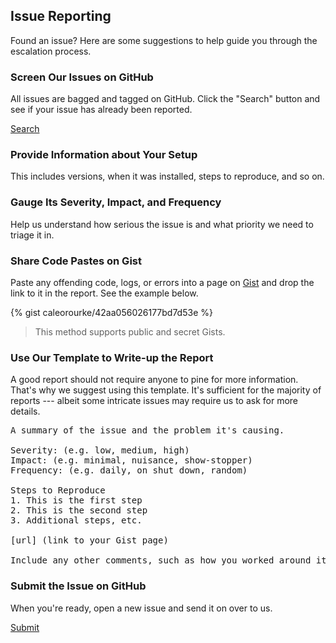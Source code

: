## Issue Reporting

Found an issue? Here are some suggestions to help guide you through the escalation process.

### Screen Our Issues on GitHub

All issues are bagged and tagged on GitHub. Click the "Search" button and see if your issue has already been reported.

<a type="button" class="button gray small" href="{{site.github.issues_url}}?labels=CLI" target="_blank">Search <i class="fa fa-chevron-right fa-fw" id="more"></i></a>

### Provide Information about Your Setup

This includes versions, when it was installed, steps to reproduce, and so on.

### Gauge Its Severity, Impact, and Frequency

Help us understand how serious the issue is and what priority we need to triage it in.

### Share Code Pastes on Gist

Paste any offending code, logs, or errors into a page on <a href="http://gist.github.com" target="_blank">Gist</a> and drop the link to it in the report. See the example below.

{% gist caleorourke/42aa056026177bd7d53e %}

> This method supports public and secret Gists. 

### Use Our Template to Write-up the Report

A good report should not require anyone to pine for more information. That's why we suggest using this template. It's sufficient for the majority of reports --- albeit some intricate issues may require us to ask for more details.

<pre>
A summary of the issue and the problem it's causing.

Severity: (e.g. low, medium, high)
Impact: (e.g. minimal, nuisance, show-stopper)
Frequency: (e.g. daily, on shut down, random)

Steps to Reproduce
1. This is the first step
2. This is the second step
3. Additional steps, etc.

[url] (link to your Gist page)

Include any other comments, such as how you worked around it, suggestions you have for fixing it, and so on.
</pre>

### Submit the Issue on GitHub

When you're ready, open a new issue and send it on over to us.

<a type="button" class="button gray small" href="{{site.github.issues_url}}/new?labels=Bug" target="_blank">Submit <i class="fa fa-chevron-right fa-fw" id="more"></i></a>
